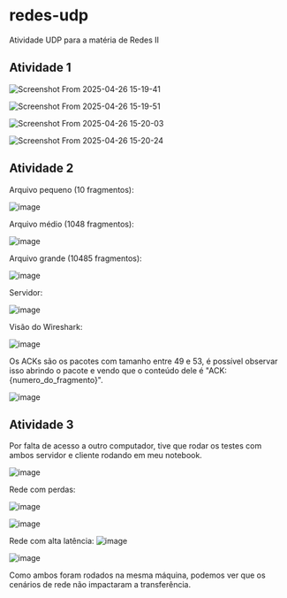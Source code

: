 # redes-udp
Atividade UDP para a matéria de Redes II

## Atividade 1

![Screenshot From 2025-04-26 15-19-41](https://github.com/user-attachments/assets/ad9af90e-d863-4dc5-9005-f4eeaff5ebf4)

![Screenshot From 2025-04-26 15-19-51](https://github.com/user-attachments/assets/0b5807c8-8f20-4329-8716-15638a3ddd41)

![Screenshot From 2025-04-26 15-20-03](https://github.com/user-attachments/assets/2f22c4ee-dcae-4aeb-a9ba-bc16ad4cf7e1)

![Screenshot From 2025-04-26 15-20-24](https://github.com/user-attachments/assets/c1c54870-5a91-4a49-b97c-2b33fd4de5ff)

## Atividade 2
Arquivo pequeno (10 fragmentos):

![image](https://github.com/user-attachments/assets/e0512e82-1a09-44ec-8253-1050021014c5)

Arquivo médio (1048 fragmentos):

![image](https://github.com/user-attachments/assets/82d721aa-bdaa-4d31-8091-f6e3dd848d0f)

Arquivo grande (10485 fragmentos):

![image](https://github.com/user-attachments/assets/d10b4c40-cd3c-480f-928c-0bb8c8ba704d)

Servidor:

![image](https://github.com/user-attachments/assets/892a70f6-2af7-475c-b03e-27243f6dc652)

Visão do Wireshark:

![image](https://github.com/user-attachments/assets/a707498b-8831-4194-a96a-3e591bc8ad07)

Os ACKs são os pacotes com tamanho entre 49 e 53, é possível observar isso abrindo o pacote e vendo que o conteúdo dele é "ACK: {numero_do_fragmento}".

![image](https://github.com/user-attachments/assets/9246bb50-008b-4284-812e-3ac5a77161ea)

## Atividade 3
Por falta de acesso a outro computador, tive que rodar os testes com ambos servidor e cliente rodando em meu notebook.

![image](https://github.com/user-attachments/assets/d728b17d-dd8a-494a-bd6d-e371c20b5391)

Rede com perdas:

![image](https://github.com/user-attachments/assets/101dc1ba-a19e-402a-9de3-7d1f57dfe930)

![image](https://github.com/user-attachments/assets/efe93674-4a35-4e3f-ae8a-3e7e11a1a83e)

Rede com alta latência:
![image](https://github.com/user-attachments/assets/fd959794-8e05-431a-bb45-3290dc7118f1)

![image](https://github.com/user-attachments/assets/13fcf4c7-9648-4926-92a5-b5fb41048053)

Como ambos foram rodados na mesma máquina, podemos ver que os cenários de rede não impactaram a transferência.
